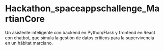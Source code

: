 # Hackathon_spaceappschallenge_MartianCore
Un asistente inteligente con backend en Python/Flask y frontend en React con chatbot, que simula la gestión de datos críticos para la supervivencia en un hábitat marciano.

